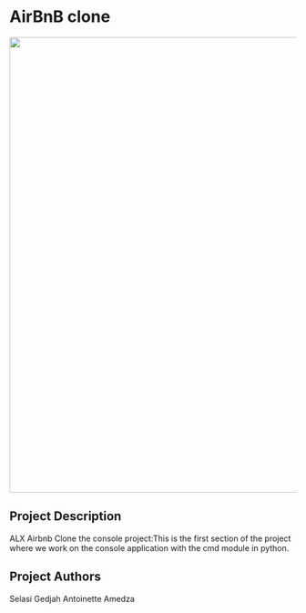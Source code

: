 <h1>AirBnB clone</h1>


<img src="https://s3.amazonaws.com/alx-intranet.hbtn.io/uploads/medias/2018/6/815046647d23428a14ca.png?X-Amz-Algorithm=AWS4-HMAC-SHA256&X-Amz-Credential=AKIARDDGGGOUSBVO6H7D%2F20240214%2Fus-east-1%2Fs3%2Faws4_request&X-Amz-Date=20240214T040729Z&X-Amz-Expires=86400&X-Amz-SignedHeaders=host&X-Amz-Signature=a616bda1350deaf1e7ca624af7272b3b852faf6006efd1d8f95dbcade1959847" width="800">


<h2>Project Description</h2>
<p> ALX Airbnb Clone the console project:This is the first section of the project where we work on the console application with the cmd module in python.</p>

<h2>Project Authors</h2>
Selasi Gedjah
Antoinette Amedza

